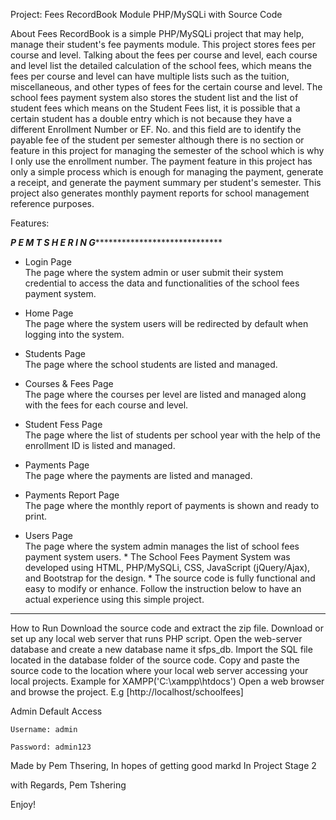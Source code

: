Project: Fees RecordBook Module PHP/MySQLi with Source Code

About
Fees RecordBook is a simple PHP/MySQLi project that may help, manage their student's fee payments module. This project stores fees per course and level.
Talking about the fees per course and level, each course and level list the detailed calculation of the school fees,
which means the fees per course and level can have multiple lists such as the tuition, miscellaneous, 
and other types of fees for the certain course and level. The school fees payment system also stores the student list and the list of student fees which means 
on the Student Fees list, it is possible that a certain student has a double entry which is not because they have a different Enrollment Number or EF. No. and 
this field are to identify the payable fee of the student per semester although there is no section or feature in this project for managing the semester of 
the school which is why I only use the enrollment number. The payment feature in this project has only a simple process which is enough for managing the payment, 
generate a receipt, and generate the payment summary per student's semester. This project also generates monthly payment reports for school management reference 
purposes.



Features:

*******************************************************P E M  T S H E R I N G************************************************************************************
* Login Page																			                                                                                                              
	The page where the system admin or user submit their system credential to access the data and functionalities of the school fees payment system.	            
																				                                                                                                                        
* Home Page																		                                                                                                                
	The page where the system users will be redirected by default when logging into the system.								                                      
																				                                                                                                                        
* Students Page																			                                                                                                            
	The page where the school students are listed and managed.												                                                                            
																				                                                                                                                        
* Courses & Fees Page																		                                                                                                        
	The page where the courses per level are listed and managed along with the fees for each course and level.
																				                                                                                                                        
* Student Fess Page																		                                                                                                          
​​​​​​​	The page where the list of students per school year with the help of the enrollment ID is listed and managed.						                                
																				                                                                                                                        
* Payments Page																			                                                                                                            
​​​​​​​​​​​​​​	The page where the payments are listed and managed.													                                                                    
																				                                                                                                                        
* Payments Report Page																		                                                                                                      
​​​​​​​​​​​​​	​The page where the monthly report of payments is shown and ready to print.​​​​​​​										                                            
																				                                                                                                                        
* Users Page																			                                                                                                              
​​​​​​​	The page where the system admin manages the list of school fees payment system users.​​​​​​​									                                          *
	The School Fees Payment System was developed using HTML, PHP/MySQLi, CSS, JavaScript (jQuery/Ajax), and Bootstrap for the design. 			                      *
	The source code is fully functional and easy to modify or enhance. Follow the instruction below to have an actual experience using this simple project.       
***************************************************************************************************************************************************************



How to Run
	Download the source code and extract the zip file.
	Download or set up any local web server that runs PHP script.
	Open the web-server database and create a new database name it sfps_db.
	Import the SQL file located in the database folder of the source code.
	Copy and paste the source code to the location where your local web server accessing your local projects. Example for XAMPP('C:\xampp\htdocs')
	Open a web browser and browse the project. E.g [http://localhost/schoolfees]

Admin Default Access
	
	Username: admin

	Password: admin123

Made by Pem Thsering, In hopes of getting good markd In Project Stage 2 

with Regards,
Pem Tshering

Enjoy!
